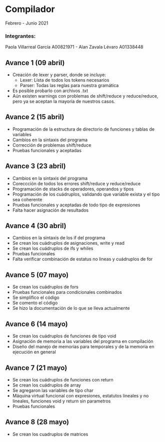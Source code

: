 # Compilador

Febrero - Junio 2021

### Integrantes: 
Paola Villarreal García A00821971 -
Alan Zavala Lévaro A01338448

## Avance 1 (09 abril)
* Creación de lexer y parser, donde se incluye:
    - Lexer: Lista de todos los tokens necesarios
    - Parser: Todas las reglas para nuestra gramática
* Es posible probarlo con archivos .txt
* Aún existen warnings con problemas de shift/reduce y reduce/reduce, pero ya se aceptan la mayoría de nuestros casos. 

## Avance 2 (15 abril)
* Programación de la estructura de directorio de funciones y tablas de variables
* Cambios en la sintaxis del programa
* Corrección de problemas shift/reduce
* Pruebas funcionales y aceptadas

## Avance 3 (23 abril)
* Cambios en la sintaxis del programa
* Coreccción de todos los errores shift/reduce y reduce/reduce
* Programación de stacks de operadores, operandos y tipos
* Programación de los cuádruplos, validando que variable exista y el tipo sea coherente
* Pruebas funcionales y aceptadas de todo tipo de expresiones
* Falta hacer asignación de resultados

## Avance 4 (30 abril)
* Cambios en la sintaxis de los if del programa
* Se crean los cuádruplos de asignaciones, write y read
* Se crean los cuádruplos de ifs y whiles
* Pruebas funcionales
* Falta verificar combinación de estatus no lineas y cuádruplos de for

## Avance 5 (07 mayo)
* Se crean los cuádruplos de fors
* Pruebas funcionales para condicionales combinados
* Se simplifico el código
* Se comento el código
* Se hizo la documentación de lo que se lleva actualmente

## Avance 6 (14 mayo)
*  Se crean los cuádruplos de funciones de tipo void 
*  Asignación de memoria a las variables del programa en compilación
*  Diseño del manejo de memorias para temporales y de la memoria en ejecución en general

## Avance 7 (21 mayo)
* Se crean los cuádruplos de funciones con return
* Se crean los cuádruplos de array
* Se agregaron las variables de tipo char
* Máquina virtual funcional con expresiones, estatutos lineales y no lineales, funciones void y return sin parametros
* Pruebas funcionales

## Avance 8 (28 mayo)
* Se crean los cuadruplos de matrices